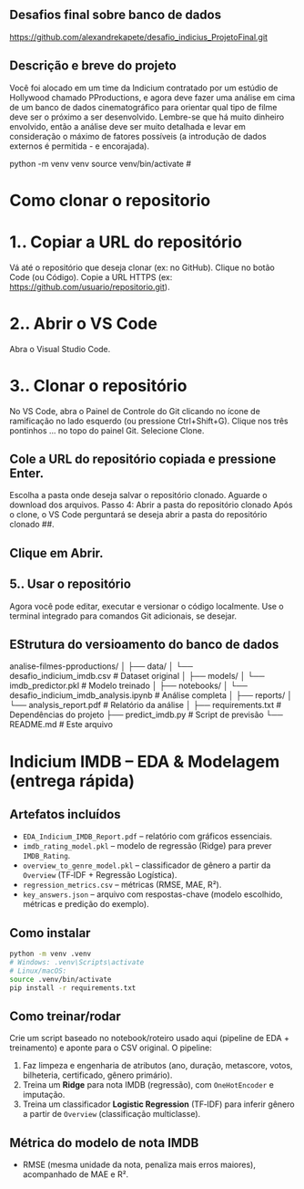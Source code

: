 ## Desafios final sobre banco de dados ##

https://github.com/alexandrekapete/desafio_indicius_ProjetoFinal.git

## Descrição e breve do projeto ## 

Você foi alocado em um time da Indicium contratado por um estúdio de Hollywood chamado PProductions, e agora deve fazer uma análise em cima de um banco de dados cinematográfico para orientar qual tipo de filme deve ser o próximo a ser desenvolvido. Lembre-se que há muito dinheiro envolvido, então a análise deve ser muito detalhada e levar em consideração o máximo de fatores possíveis (a introdução de dados externos é permitida - e encorajada).

python -m venv venv
source venv/bin/activate  # 
# Como clonar o repositorio ##

# 1.. Copiar a URL do repositório
Vá até o repositório que deseja clonar (ex: no GitHub).
Clique no botão Code (ou Código).
Copie a URL HTTPS (ex: https://github.com/usuario/repositorio.git).
# 2.. Abrir o VS Code
Abra o Visual Studio Code.
# 3.. Clonar o repositório
No VS Code, abra o Painel de Controle do Git clicando no ícone de ramificação no lado esquerdo (ou pressione Ctrl+Shift+G).
Clique nos três pontinhos ... no topo do painel Git.
Selecione Clone.
## Cole a URL do repositório copiada e pressione Enter.
Escolha a pasta onde deseja salvar o repositório clonado.
Aguarde o download dos arquivos.
Passo 4: Abrir a pasta do repositório clonado
Após o clone, o VS Code perguntará se deseja abrir a pasta do repositório clonado ##.
## Clique em Abrir.

## 5.. Usar o repositório
Agora você pode editar, executar e versionar o código localmente.
Use o terminal integrado para comandos Git adicionais, se desejar.


## EStrutura do versioamento do banco de dados ##

analise-filmes-pproductions/
│
├── data/
│   └── desafio_indicium_imdb.csv   # Dataset original
│
├── models/
│   └── imdb_predictor.pkl          # Modelo treinado
│
├── notebooks/
│   └── desafio_indicium_imdb_analysis.ipynb  # Análise completa
│
├── reports/
│   └── analysis_report.pdf         # Relatório da análise
│
├── requirements.txt                # Dependências do projeto
├── predict_imdb.py                # Script de previsão
└── README.md                      # Este arquivo



# Indicium IMDB – EDA & Modelagem (entrega rápida)

## Artefatos incluídos
- `EDA_Indicium_IMDB_Report.pdf` – relatório com gráficos essenciais.
- `imdb_rating_model.pkl` – modelo de regressão (Ridge) para prever `IMDB_Rating`.
- `overview_to_genre_model.pkl` – classificador de gênero a partir da `Overview` (TF‑IDF + Regressão Logística).
- `regression_metrics.csv` – métricas (RMSE, MAE, R²).
- `key_answers.json` – arquivo com respostas-chave (modelo escolhido, métricas e predição do exemplo).

## Como instalar

```bash
python -m venv .venv
# Windows: .venv\Scripts\activate
# Linux/macOS:
source .venv/bin/activate
pip install -r requirements.txt
```

## Como treinar/rodar

Crie um script baseado no notebook/roteiro usado aqui (pipeline de EDA + treinamento) e aponte para o CSV original. 
O pipeline:
1. Faz limpeza e engenharia de atributos (ano, duração, metascore, votos, bilheteria, certificado, gênero primário).
2. Treina um **Ridge** para nota IMDB (regressão), com `OneHotEncoder` e imputação.
3. Treina um classificador **Logistic Regression** (TF‑IDF) para inferir gênero a partir de `Overview` (classificação multiclasse).

## Métrica do modelo de nota IMDB

- RMSE (mesma unidade da nota, penaliza mais erros maiores), acompanhado de MAE e R².

